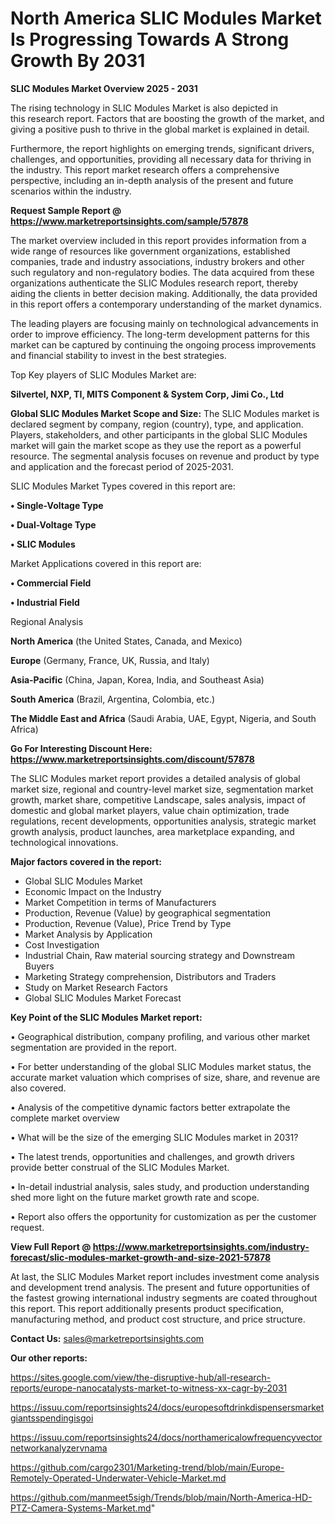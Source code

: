 # North America SLIC Modules Market Is Progressing Towards A Strong Growth By 2031

<Strong> SLIC Modules Market Overview 2025 - 2031</strong>

The rising technology in SLIC Modules Market is also depicted in this research report. Factors that are boosting the growth of the market, and giving a positive push to thrive in the global market is explained in detail.

Furthermore, the report highlights on emerging trends, significant drivers, challenges, and opportunities, providing all necessary data for thriving in the industry. This report market research offers a comprehensive perspective, including an in-depth analysis of the present and future scenarios within the industry.

<strong>Request Sample Report @ <a href=https://www.marketreportsinsights.com/sample/57878>https://www.marketreportsinsights.com/sample/57878</a></strong>

The market overview included in this report provides information from a wide range of resources like government organizations, established companies, trade and industry associations, industry brokers and other such regulatory and non-regulatory bodies. The data acquired from these organizations authenticate the SLIC Modules research report, thereby aiding the clients in better decision making. Additionally, the data provided in this report offers a contemporary understanding of the market dynamics.

The leading players are focusing mainly on technological advancements in order to improve efficiency. The long-term development patterns for this market can be captured by continuing the ongoing process improvements and financial stability to invest in the best strategies.

Top Key players of SLIC Modules Market are:

<strong>Silvertel, NXP, TI, MITS Component & System Corp, Jimi Co., Ltd</strong>

<strong><b>Global SLIC Modules Market Scope and Size:</b></strong>
The SLIC Modules market is declared segment by company, region (country), type, and application. Players, stakeholders, and other participants in the global SLIC Modules market will gain the market scope as they use the report as a powerful resource. The segmental analysis focuses on revenue and product by type and application and the forecast period of 2025-2031.

SLIC Modules Market Types covered in this report are:

<strong>• Single-Voltage Type

• Dual-Voltage Type

• SLIC Modules</strong>

Market Applications covered in this report are:

<strong>• Commercial Field

• Industrial Field</strong> 

Regional Analysis

<strong>North America</strong> (the United States, Canada, and Mexico)

<strong>Europe</strong> (Germany, France, UK, Russia, and Italy)

<strong>Asia-Pacific</strong> (China, Japan, Korea, India, and Southeast Asia)

<strong>South America</strong> (Brazil, Argentina, Colombia, etc.)

<strong>The Middle East and Africa</strong> (Saudi Arabia, UAE, Egypt, Nigeria, and South Africa)

<strong>Go For Interesting Discount Here: <a href=https://www.marketreportsinsights.com/discount/57878>https://www.marketreportsinsights.com/discount/57878</a></strong>

The SLIC Modules market report provides a detailed analysis of global market size, regional and country-level market size, segmentation market growth, market share, competitive Landscape, sales analysis, impact of domestic and global market players, value chain optimization, trade regulations, recent developments, opportunities analysis, strategic market growth analysis, product launches, area marketplace expanding, and technological innovations.

<strong><b>Major factors covered in the report:</b></strong>
<ul>
  <li>Global SLIC Modules Market </li>
  <li>Economic Impact on the Industry</li>
  <li>Market Competition in terms of Manufacturers</li>
  <li>Production, Revenue (Value) by geographical segmentation</li>
  <li>Production, Revenue (Value), Price Trend by Type</li>
  <li>Market Analysis by Application</li>
  <li>Cost Investigation</li>
  <li>Industrial Chain, Raw material sourcing strategy and Downstream Buyers</li>
  <li>Marketing Strategy comprehension, Distributors and Traders</li>
  <li>Study on Market Research Factors</li>
  <li>Global SLIC Modules Market Forecast</li>
</ul>

<strong><b>Key Point of the SLIC Modules Market report:</b></strong>

• Geographical distribution, company profiling, and various other market segmentation are provided in the report.

• For better understanding of the global SLIC Modules market status, the accurate market valuation which comprises of size, share, and revenue are also covered.

• Analysis of the competitive dynamic factors better extrapolate the complete market overview

• What will be the size of the emerging SLIC Modules market in 2031?

• The latest trends, opportunities and challenges, and growth drivers provide better construal of the SLIC Modules Market.

• In-detail industrial analysis, sales study, and production understanding shed more light on the future market growth rate and scope.

• Report also offers the opportunity for customization as per the customer request.

<strong><b>View Full Report @ <a href=https://www.marketreportsinsights.com/industry-forecast/slic-modules-market-growth-and-size-2021-57878>https://www.marketreportsinsights.com/industry-forecast/slic-modules-market-growth-and-size-2021-57878</a></b></strong>


At last, the SLIC Modules Market report includes investment come analysis and development trend analysis. The present and future opportunities of the fastest growing international industry segments are coated throughout this report. This report additionally presents product specification, manufacturing method, and product cost structure, and price structure.

<strong>Contact Us:</strong>
sales@marketreportsinsights.com

<strong>Our other reports:</strong>

<a href=https://sites.google.com/view/the-disruptive-hub/all-research-reports/europe-nanocatalysts-market-to-witness-xx-cagr-by-2031>https://sites.google.com/view/the-disruptive-hub/all-research-reports/europe-nanocatalysts-market-to-witness-xx-cagr-by-2031</a>

<a href=https://issuu.com/reportsinsights24/docs/europesoftdrinkdispensersmarketgiantsspendingisgoi>https://issuu.com/reportsinsights24/docs/europesoftdrinkdispensersmarketgiantsspendingisgoi</a>

<a href=https://issuu.com/reportsinsights24/docs/northamericalowfrequencyvectornetworkanalyzervnama>https://issuu.com/reportsinsights24/docs/northamericalowfrequencyvectornetworkanalyzervnama</a>

<a href=https://github.com/cargo2301/Marketing-trend/blob/main/Europe-Remotely-Operated-Underwater-Vehicle-Market.md>https://github.com/cargo2301/Marketing-trend/blob/main/Europe-Remotely-Operated-Underwater-Vehicle-Market.md</a>

<a href=https://github.com/manmeet5sigh/Trends/blob/main/North-America-HD-PTZ-Camera-Systems-Market.md>https://github.com/manmeet5sigh/Trends/blob/main/North-America-HD-PTZ-Camera-Systems-Market.md</a>"
